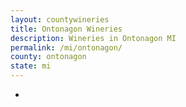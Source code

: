 ```yaml
---
layout: countywineries
title: Ontonagon Wineries
description: Wineries in Ontonagon MI
permalink: /mi/ontonagon/
county: ontonagon
state: mi
---
```

-
